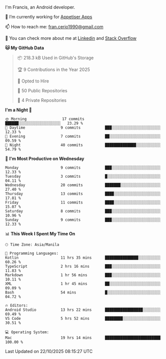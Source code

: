 
I'm Francis, an Android developer.

🔭 I’m currently working for [Appetiser Apps](http://appetiser.com.au)

📫 How to reach me: fran.cerio1990@gmail.com

👀 You can check more about me at [Linkedin](https://www.linkedin.com/in/francerio/) and [Stack Overflow](https://stackoverflow.com/users/1614267/fran-ceriu)



<!--START_SECTION:waka-->
**🐱 My GitHub Data** 

> 📦 218.3 kB Used in GitHub's Storage 
 > 
> 🏆 9 Contributions in the Year 2025
 > 
> 💼 Opted to Hire
 > 
> 📜 50 Public Repositories 
 > 
> 🔑 4 Private Repositories 
 > 
**I'm a Night 🦉** 

```text
🌞 Morning                17 commits          ██████░░░░░░░░░░░░░░░░░░░   23.29 % 
🌆 Daytime                9 commits           ███░░░░░░░░░░░░░░░░░░░░░░   12.33 % 
🌃 Evening                7 commits           ██░░░░░░░░░░░░░░░░░░░░░░░   09.59 % 
🌙 Night                  40 commits          ██████████████░░░░░░░░░░░   54.79 % 
```
📅 **I'm Most Productive on Wednesday** 

```text
Monday                   9 commits           ███░░░░░░░░░░░░░░░░░░░░░░   12.33 % 
Tuesday                  3 commits           █░░░░░░░░░░░░░░░░░░░░░░░░   04.11 % 
Wednesday                20 commits          ███████░░░░░░░░░░░░░░░░░░   27.40 % 
Thursday                 13 commits          ████░░░░░░░░░░░░░░░░░░░░░   17.81 % 
Friday                   11 commits          ████░░░░░░░░░░░░░░░░░░░░░   15.07 % 
Saturday                 8 commits           ███░░░░░░░░░░░░░░░░░░░░░░   10.96 % 
Sunday                   9 commits           ███░░░░░░░░░░░░░░░░░░░░░░   12.33 % 
```


📊 **This Week I Spent My Time On** 

```text
🕑︎ Time Zone: Asia/Manila

💬 Programming Languages: 
Kotlin                   11 hrs 35 mins      ███████████████░░░░░░░░░░   60.26 % 
TypeScript               2 hrs 16 mins       ███░░░░░░░░░░░░░░░░░░░░░░   11.83 % 
Markdown                 1 hr 56 mins        ███░░░░░░░░░░░░░░░░░░░░░░   10.11 % 
XML                      1 hr 45 mins        ██░░░░░░░░░░░░░░░░░░░░░░░   09.09 % 
Bash                     54 mins             █░░░░░░░░░░░░░░░░░░░░░░░░   04.72 % 

🔥 Editors: 
Android Studio           13 hrs 22 mins      █████████████████░░░░░░░░   69.49 % 
VS Code                  5 hrs 52 mins       ████████░░░░░░░░░░░░░░░░░   30.51 % 

💻 Operating System: 
Mac                      19 hrs 14 mins      █████████████████████████   100.00 % 
```


 Last Updated on 22/10/2025 08:15:27 UTC
<!--END_SECTION:waka-->
